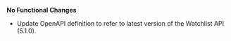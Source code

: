 **No Functional Changes**

* Update OpenAPI definition to refer to latest version of the Watchlist API (5.1.0).